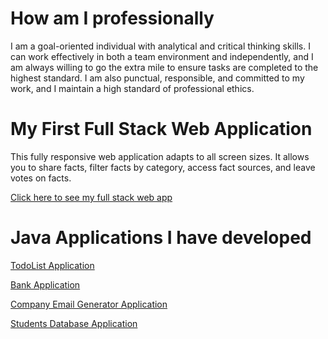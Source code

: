 
# How am I professionally

I am a goal-oriented individual with analytical and critical thinking skills. I can work effectively in both a team environment and
independently, and I am always willing to go the extra mile to ensure tasks are completed to the highest standard. I am also punctual,
responsible, and committed to my work, and I maintain a high standard of professional ethics.

# My First Full Stack Web Application

This fully responsive web application adapts to all screen sizes. It allows you to share facts, filter facts by category, access fact sources,
and leave votes on facts.

<a href="https://myfirstfullstackwebapp.netlify.app/" target="_blank">Click here to see my full stack web app </a>


# Java Applications I have developed

<a href="https://github.com/DiegoVega87/TodoList/tree/main#todo-list-application" target="_blank"> TodoList Application </a>

<a href="https://github.com/DiegoVega87/BankApplication#bank-application" target="_blank"> Bank Application</a>

<a href="https://github.com/DiegoVega87/Email-Application#email-application" target="_blank"> Company Email Generator Application</a>

<a href="https://github.com/DiegoVega87/StudentDatabaseApp?tab=readme-ov-file#student-database-application" target="_blank"> Students Database Application </a>



